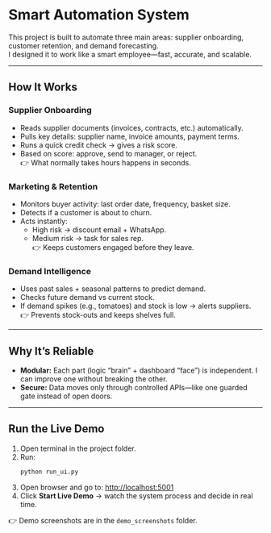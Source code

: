 # Smart Automation System

This project is built to automate three main areas: supplier onboarding, customer retention, and demand forecasting.  
I designed it to work like a smart employee—fast, accurate, and scalable.  

---

## How It Works

### Supplier Onboarding
- Reads supplier documents (invoices, contracts, etc.) automatically.  
- Pulls key details: supplier name, invoice amounts, payment terms.  
- Runs a quick credit check → gives a risk score.  
- Based on score: approve, send to manager, or reject.  
👉 What normally takes hours happens in seconds.  

### Marketing & Retention
- Monitors buyer activity: last order date, frequency, basket size.  
- Detects if a customer is about to churn.  
- Acts instantly:  
  - High risk → discount email + WhatsApp.  
  - Medium risk → task for sales rep.  
👉 Keeps customers engaged before they leave.  

### Demand Intelligence
- Uses past sales + seasonal patterns to predict demand.  
- Checks future demand vs current stock.  
- If demand spikes (e.g., tomatoes) and stock is low → alerts suppliers.  
👉 Prevents stock-outs and keeps shelves full.  

---

## Why It’s Reliable

- **Modular:** Each part (logic “brain” + dashboard “face”) is independent. I can improve one without breaking the other.  
- **Secure:** Data moves only through controlled APIs—like one guarded gate instead of open doors.  

---

## Run the Live Demo

1. Open terminal in the project folder.  
2. Run:  
   ```bash
   python run_ui.py
   ```  
3. Open browser and go to: [http://localhost:5001](http://localhost:5001)  
4. Click **Start Live Demo** → watch the system process and decide in real time.  

👉 Demo screenshots are in the `demo_screenshots` folder.  
